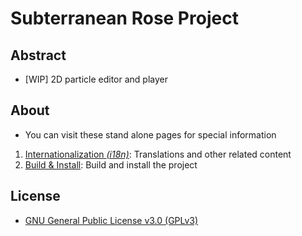 # Subterranean Rose Project
## Abstract
- \[WIP\] 2D particle editor and player

## About
- You can visit these stand alone pages for special information
1. [Internationalization *(i18n)*](./i18n.en.md): Translations and other related content
2. [Build & Install](./build.en.md): Build and install the project


## License
- [GNU General Public License v3.0 (GPLv3)](../LICENSE)

